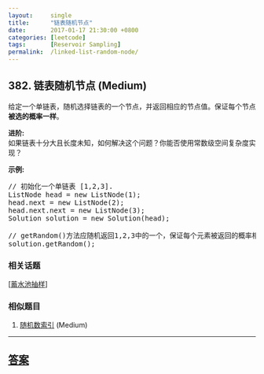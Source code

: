 ```yaml
---
layout:     single
title:      "链表随机节点"
date:       2017-01-17 21:30:00 +0800
categories: [leetcode]
tags:       [Reservoir Sampling]
permalink:  /linked-list-random-node/
---
```


## 382. 链表随机节点 (Medium)

<p>给定一个单链表，随机选择链表的一个节点，并返回相应的节点值。保证每个节点<strong>被选的概率一样</strong>。</p>

<p><strong>进阶:</strong><br />
如果链表十分大且长度未知，如何解决这个问题？你能否使用常数级空间复杂度实现？</p>

<p><strong>示例:</strong></p>

<pre>
// 初始化一个单链表 [1,2,3].
ListNode head = new ListNode(1);
head.next = new ListNode(2);
head.next.next = new ListNode(3);
Solution solution = new Solution(head);

// getRandom()方法应随机返回1,2,3中的一个，保证每个元素被返回的概率相等。
solution.getRandom();
</pre>

### 相关话题
  [[蓄水池抽样](https://github.com/openset/leetcode/tree/master/tag/reservoir-sampling/README.md)]

### 相似题目
  1. [随机数索引](/random-pick-index) (Medium)

---

## [答案](https://github.com/openset/leetcode/tree/master/problems/linked-list-random-node)
